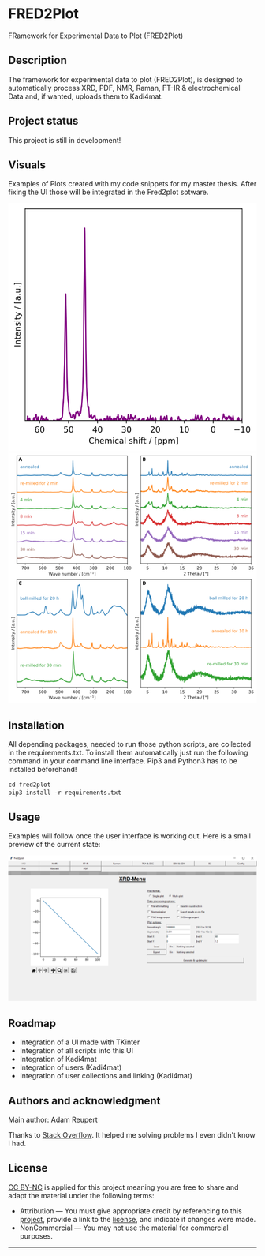 # FRED2Plot
FRamework for Experimental Data to Plot (FRED2Plot)

## Description
The framework for experimental data to plot (FRED2Plot), is designed to automatically process XRD, PDF, NMR, Raman, FT-IR & electrochemical Data and, if wanted, uploads them to Kadi4mat.

## Project status
This project is still in development!

## Visuals
Examples of Plots created with my code snippets for my master thesis. After fixing the UI those will be integrated in the Fred2plot sotware.

![alt text](Github/NMR_example.svg "NMR example")
<br>
![alt text](Github/fig_06.png "Multiplot example")


## Installation
All depending packages, needed to run those python scripts, are collected in the requirements.txt. To install them automatically just run the following command in your command line interface. 
Pip3 and Python3 has to be installed beforehand!

```
cd fred2plot
pip3 install -r requirements.txt
```

## Usage
Examples will follow once the user interface is working out. Here is a small preview of the current state:

![alt text](Github/example.png "Preview UI")


## Roadmap
- Integration of a UI made with TKinter
- Integration of all scripts into this UI
- Integration of Kadi4mat
- Integration of users (Kadi4mat)
- Integration of user collections and linking (Kadi4mat)

## Authors and acknowledgment
Main author: Adam Reupert

Thanks to [Stack Overflow](https://stackoverflow.com/). It helped me solving problems I even didn't know i had.

## License
[CC BY-NC](https://creativecommons.org/licenses/by-nc/4.0/legalcode) is applied for this project meaning you are free to share and adapt the material under the following terms:
- Attribution — You must give appropriate credit by referencing to this [project](https://github.com/adamreupert/fred2plot), provide a link to the [license](https://creativecommons.org/licenses/by-nc/4.0/legalcode), and indicate if changes were made. 
- NonCommercial — You may not use the material for commercial purposes. 

***
